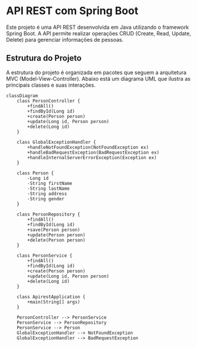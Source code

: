 # API REST com Spring Boot

Este projeto é uma API REST desenvolvida em Java utilizando o framework Spring Boot. A API permite realizar operações CRUD (Create, Read, Update, Delete) para gerenciar informações de pessoas.

## Estrutura do Projeto

A estrutura do projeto é organizada em pacotes que seguem a arquitetura MVC (Model-View-Controller). Abaixo está um diagrama UML que ilustra as principais classes e suas interações.

```mermaid
classDiagram
    class PersonController {
        +findAll()
        +findById(Long id)
        +create(Person person)
        +update(Long id, Person person)
        +delete(Long id)
    }
    
    class GlobalExceptionHandler {
        +handleNotFoundException(NotFoundException ex)
        +handleBadRequestException(BadRequestException ex)
        +handleInternalServerErrorException(Exception ex)
    }
    
    class Person {
        -Long id
        -String firstName
        -String lastName
        -String address
        -String gender
    }
    
    class PersonRepository {
        +findAll()
        +findById(Long id)
        +save(Person person)
        +update(Person person)
        +delete(Person person)
    }
    
    class PersonService {
        +findAll()
        +findById(Long id)
        +create(Person person)
        +update(Long id, Person person)
        +delete(Long id)
    }
    
    class ApirestApplication {
        +main(String[] args)
    }
    
    PersonController --> PersonService
    PersonService --> PersonRepository
    PersonService --> Person
    GlobalExceptionHandler --> NotFoundException
    GlobalExceptionHandler --> BadRequestException